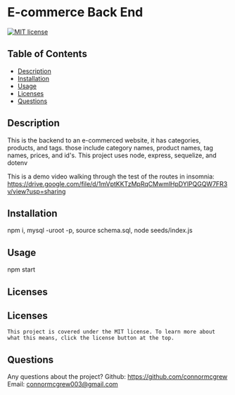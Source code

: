 # E-commerce Back End 
  [![MIT license](https://img.shields.io/badge/License-MIT-yellow.svg)](https://lbesson.mit-license.org/)
  ## Table of Contents
  * [Description](#description)
  * [Installation](#installation)
  * [Usage](#usage)
  * [Licenses](#licenses)
  * [Questions](#questions)



  ## Description <a name="description"></a>
This is the backend to an e-commerced website, it has categories, products, and tags. those include category names, product names, tag names, prices, and id's. This project uses node, express, sequelize, and dotenv

This is a demo video walking through the test of the routes in insomnia: https://drive.google.com/file/d/1mVptKKTzMpRqCMwmlHpDYlPQGQW7FR3v/view?usp=sharing
## Installation <a name="installation"></a>
npm i, mysql -uroot -p, source schema.sql, node seeds/index.js
## Usage <a name="usage"></a>
npm start
## Licenses <a name="licenses"></a>
  ## Licenses
    This project is covered under the MIT license. To learn more about what this means, click the license button at the top.
## Questions <a name="questions"></a>
Any questions about the project?
Github: https://github.com/connormcgrew
Email: connormcgrew003@gmail.com
